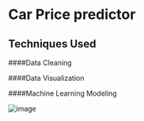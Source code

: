 # Car Price predictor 

## Techniques Used

####Data Cleaning

####Data Visualization

####Machine Learning Modeling

  
![image](https://user-images.githubusercontent.com/79282753/123615495-fc669100-d822-11eb-9b74-122a41651dc8.png)






